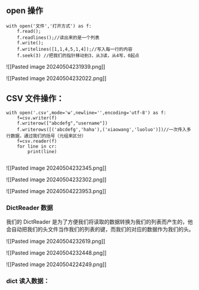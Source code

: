 ## open 操作
```
with open('文件','打开方式') as f:
	f.read();
	f.readlines();//读出来的是一个列表
	f.write();
	f.writelines([1,1,4,5,1,4]);//写入每一行的内容
	f.seek(3) //把我们的指针移动到3，从3读，从4写，0起点
```

![[Pasted image 20240504231939.png]]

![[Pasted image 20240504232022.png]]

## CSV 文件操作：

```
with open('.csv',mode='w',newline='',encoding='utf-8') as f:
	f=csv.writer(f)
	f.writerow(["abcdefg","username"])
	f.writerows([('abcdefg','haha'),('xiaowang','luoluo')])//一次传入多行数据，通过我们的括号（元组来区分）
	f=csv.reader(f)
	for line in cr:
		print(line)
	
```

![[Pasted image 20240504232345.png]]


![[Pasted image 20240504232302.png]]



![[Pasted image 20240504223953.png]]

### DictReader 数据
我们的 DictReader 是为了方便我们将读取的数据转换为我们的列表而产生的，他会自动把我们的头文件当作我们的列表的键，而我们的对应的数据作为我们的头。

![[Pasted image 20240504232619.png]]


![[Pasted image 20240504232448.png]]


![[Pasted image 20240504224249.png]]

### dict 读入数据：

